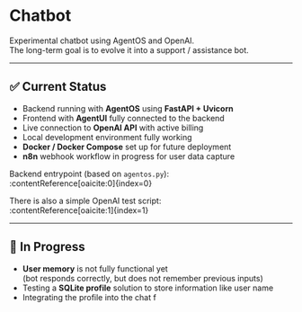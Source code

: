 # Chatbot

Experimental chatbot using AgentOS and OpenAI.  
The long-term goal is to evolve it into a support / assistance bot.

---

## ✅ Current Status

- Backend running with **AgentOS** using **FastAPI + Uvicorn**
- Frontend with **AgentUI** fully connected to the backend
- Live connection to **OpenAI API** with active billing
- Local development environment fully working
- **Docker / Docker Compose** set up for future deployment
- **n8n** webhook workflow in progress for user data capture

Backend entrypoint (based on `agentos.py`):  
:contentReference[oaicite:0]{index=0}

There is also a simple OpenAI test script:  
:contentReference[oaicite:1]{index=1}

---

## 🚧 In Progress

- **User memory** is not fully functional yet  
  (bot responds correctly, but does not remember previous inputs)
- Testing a **SQLite profile** solution to store information like user name
- Integrating the profile into the chat f

